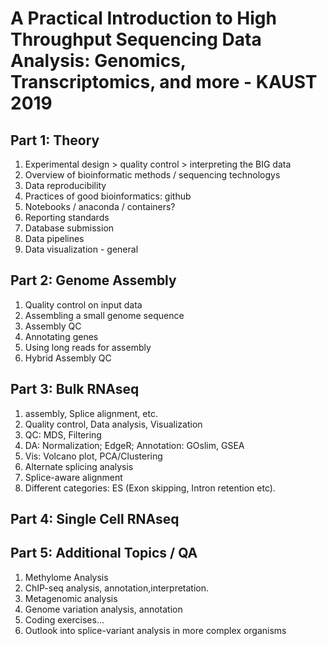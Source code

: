 # A Practical Introduction to High Throughput Sequencing Data Analysis: Genomics, Transcriptomics, and more - KAUST 2019

## Part 1: Theory
1. Experimental design > quality control > interpreting the BIG data
2. Overview of bioinformatic methods / sequencing technologys
3. Data reproducibility 
4. Practices of good bioinformatics: github
5. Notebooks / anaconda / containers?
6. Reporting standards
7. Database submission
8. Data pipelines 
9. Data visualization - general


## Part 2: Genome Assembly
1. Quality control on input data 
2. Assembling a small genome sequence
3. Assembly QC
4. Annotating genes 
5. Using long reads for assembly
6. Hybrid Assembly QC

## Part 3: Bulk RNAseq
1. assembly, Splice alignment, etc.
2. Quality control, Data analysis, Visualization
3. QC: MDS, Filtering
4. DA: Normalization; EdgeR;  Annotation: GOslim, GSEA
5. Vis: Volcano plot, PCA/Clustering
6. Alternate splicing analysis
7. Splice-aware alignment
8. Different categories: ES (Exon skipping, Intron retention etc).

## Part 4: Single Cell RNAseq

## Part 5: Additional Topics / QA
1. Methylome Analysis 
2. ChIP-seq analysis, annotation,interpretation.
3. Metagenomic analysis
4. Genome variation analysis, annotation
5. Coding exercises…
6. Outlook into splice-variant analysis in more complex organisms
